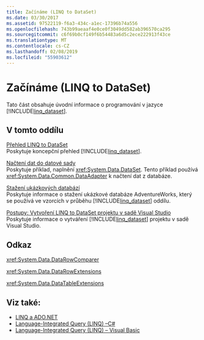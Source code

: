 ```yaml
---
title: Začínáme (LINQ to DataSet)
ms.date: 03/30/2017
ms.assetid: 97522119-f6a3-434c-a1ec-17396b74a556
ms.openlocfilehash: 743b99aeaaf4e0ce0f3049dd582ab396570ca295
ms.sourcegitcommit: c6f69b0cf149f6b54483a6d5c2ece222913f43ce
ms.translationtype: MT
ms.contentlocale: cs-CZ
ms.lasthandoff: 02/08/2019
ms.locfileid: "55903612"
---
```

# <a name="getting-started-linq-to-dataset"></a>Začínáme (LINQ to DataSet)
Tato část obsahuje úvodní informace o programování v jazyce [!INCLUDE[linq_dataset](../../../../includes/linq-dataset-md.md)].  
  
## <a name="in-this-section"></a>V tomto oddílu  
 [Přehled LINQ to DataSet](../../../../docs/framework/data/adonet/linq-to-dataset-overview.md)  
 Poskytuje koncepční přehled [!INCLUDE[linq_dataset](../../../../includes/linq-dataset-md.md)].  
  
 [Načtení dat do datové sady](../../../../docs/framework/data/adonet/loading-data-into-a-dataset.md)  
 Poskytuje příklad, naplnění <xref:System.Data.DataSet>. Tento příklad používá <xref:System.Data.Common.DataAdapter> k načtení dat z databáze.  
  
 [Stažení ukázkových databází](../../../../docs/framework/data/adonet/downloading-sample-databases-linq-to-dataset.md)  
 Poskytuje informace o stažení ukázkové databáze AdventureWorks, který se používá ve vzorcích v průběhu [!INCLUDE[linq_dataset](../../../../includes/linq-dataset-md.md)] oddílu.  
  
 [Postupy: Vytvoření LINQ to DataSet projektu v sadě Visual Studio](../../../../docs/framework/data/adonet/how-to-create-a-linq-to-dataset-project-in-vs.md)  
 Poskytuje informace o vytváření [!INCLUDE[linq_dataset](../../../../includes/linq-dataset-md.md)] projektu v sadě Visual Studio.  
  
## <a name="reference"></a>Odkaz  
 <xref:System.Data.DataRowComparer>  
  
 <xref:System.Data.DataRowExtensions>  
  
 <xref:System.Data.DataTableExtensions>  
  
## <a name="see-also"></a>Viz také:
- [LINQ a ADO.NET](../../../../docs/framework/data/adonet/linq-and-ado-net.md)
- [Language-Integrated Query (LINQ) –C#](../../../csharp/programming-guide/concepts/linq/index.md)  
- [Language-Integrated Query (LINQ) – Visual Basic](../../../visual-basic/programming-guide/concepts/linq/index.md)  

